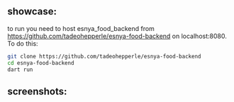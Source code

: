 ## showcase:

to run you need to host esnya_food_backend from https://github.com/tadeohepperle/esnya-food-backend on localhost:8080.
To do this:

````bash
git clone https://github.com/tadeohepperle/esnya-food-backend
cd esnya-food-backend
dart run
````

## screenshots:
